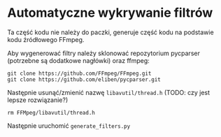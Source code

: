 # Automatyczne wykrywanie filtrów

Ta część kodu nie należy do paczki, generuje część kodu na podstawie kodu źródłowego FFmpeg.

Aby wygenerować filtry należy sklonować repozytorium pycparser (potrzebne są dodatkowe nagłówki) oraz ffmpeg:
```
git clone https://github.com/FFmpeg/FFmpeg.git
git clone https://github.com/eliben/pycparser.git
```

Następnie usunąć/zmienić nazwę `libavutil/thread.h` (TODO: czy jest lepsze rozwiązanie?)

```
rm FFMpeg/libavutil/thread.h
```



Następnie uruchomić `generate_filters.py`
